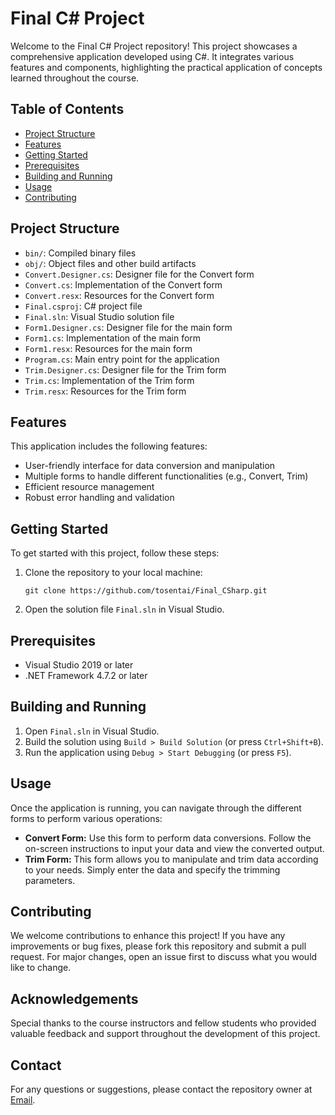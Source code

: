 <h1>Final C# Project</h1>

<p>Welcome to the Final C# Project repository! This project showcases a comprehensive application developed using C#. It integrates various features and components, highlighting the practical application of concepts learned throughout the course.</p>

<h2>Table of Contents</h2>
<ul>
    <li><a href="#project-structure">Project Structure</a></li>
    <li><a href="#features">Features</a></li>
    <li><a href="#getting-started">Getting Started</a></li>
    <li><a href="#prerequisites">Prerequisites</a></li>
    <li><a href="#building-and-running">Building and Running</a></li>
    <li><a href="#usage">Usage</a></li>
    <li><a href="#contributing">Contributing</a></li>
</ul>

<h2 id="project-structure">Project Structure</h2>
<ul>
    <li><code>bin/</code>: Compiled binary files</li>
    <li><code>obj/</code>: Object files and other build artifacts</li>
    <li><code>Convert.Designer.cs</code>: Designer file for the Convert form</li>
    <li><code>Convert.cs</code>: Implementation of the Convert form</li>
    <li><code>Convert.resx</code>: Resources for the Convert form</li>
    <li><code>Final.csproj</code>: C# project file</li>
    <li><code>Final.sln</code>: Visual Studio solution file</li>
    <li><code>Form1.Designer.cs</code>: Designer file for the main form</li>
    <li><code>Form1.cs</code>: Implementation of the main form</li>
    <li><code>Form1.resx</code>: Resources for the main form</li>
    <li><code>Program.cs</code>: Main entry point for the application</li>
    <li><code>Trim.Designer.cs</code>: Designer file for the Trim form</li>
    <li><code>Trim.cs</code>: Implementation of the Trim form</li>
    <li><code>Trim.resx</code>: Resources for the Trim form</li>
</ul>

<h2 id="features">Features</h2>
<p>This application includes the following features:</p>
<ul>
    <li>User-friendly interface for data conversion and manipulation</li>
    <li>Multiple forms to handle different functionalities (e.g., Convert, Trim)</li>
    <li>Efficient resource management</li>
    <li>Robust error handling and validation</li>
</ul>

<h2 id="getting-started">Getting Started</h2>
<p>To get started with this project, follow these steps:</p>
<ol>
    <li>Clone the repository to your local machine:</li>
    <pre><code>git clone https://github.com/tosentai/Final_CSharp.git</code></pre>
    <li>Open the solution file <code>Final.sln</code> in Visual Studio.</li>
</ol>

<h2 id="prerequisites">Prerequisites</h2>
<ul>
    <li>Visual Studio 2019 or later</li>
    <li>.NET Framework 4.7.2 or later</li>
</ul>

<h2 id="building-and-running">Building and Running</h2>
<ol>
    <li>Open <code>Final.sln</code> in Visual Studio.</li>
    <li>Build the solution using <code>Build > Build Solution</code> (or press <code>Ctrl+Shift+B</code>).</li>
    <li>Run the application using <code>Debug > Start Debugging</code> (or press <code>F5</code>).</li>
</ol>

<h2 id="usage">Usage</h2>
<p>Once the application is running, you can navigate through the different forms to perform various operations:</p>
<ul>
    <li><strong>Convert Form:</strong> Use this form to perform data conversions. Follow the on-screen instructions to input your data and view the converted output.</li>
    <li><strong>Trim Form:</strong> This form allows you to manipulate and trim data according to your needs. Simply enter the data and specify the trimming parameters.</li>
</ul>

<h2 id="contributing">Contributing</h2>
<p>We welcome contributions to enhance this project! If you have any improvements or bug fixes, please fork this repository and submit a pull request. For major changes, open an issue first to discuss what you would like to change.</p>

<h2 id="acknowledgements">Acknowledgements</h2>
<p>Special thanks to the course instructors and fellow students who provided valuable feedback and support throughout the development of this project.</p>

<h2 id="contact">Contact</h2>
<p>For any questions or suggestions, please contact the repository owner at <a href="mailto:anton.anpilohov00@gmail.com">Email</a>.</p>

